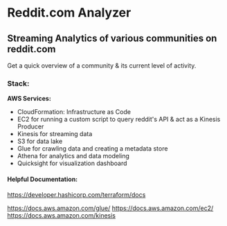 # Reddit.com Analyzer
## Streaming Analytics of various communities on reddit.com

Get a quick overview of a community & its current level of activity.

### Stack:

**AWS Services:** 
* CloudFormation: Infrastructure as Code
* EC2 for running a custom script to query reddit's API & act as a Kinesis Producer
* Kinesis for streaming data
* S3 for data lake
* Glue for crawling data and creating a metadata store
* Athena for analytics and data modeling
* Quicksight for visualization dashboard

#### Helpful Documentation:

https://developer.hashicorp.com/terraform/docs


https://docs.aws.amazon.com/glue/
https://docs.aws.amazon.com/ec2/
https://docs.aws.amazon.com/kinesis



